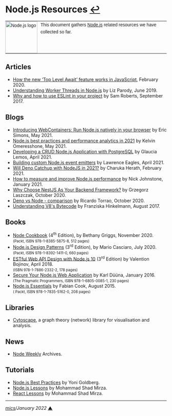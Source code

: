 # <span id="top">Node.js Resources</span> <span style="size:25%;"><a href="README.md">↩</a></span>

<table style="font-family:Helvetica,Arial;font-size:14px;line-height:1.6;">
  <tr>
  <td style="border:0;padding:0 10px 0 0;min-width:100px;"><a href="https://nodejs.org/" rel="external"><img style="border:0;" src="https://nodejs.org/static/images/logos/nodejs-new-pantone-black.svg" width="100" alt="Node.js logo"/></a></td>
  <td style="border:0;padding:0;vertical-align:text-top;">This document gathers <a href="https://nodejs.org/" rel="external">Node.js</a> related resources we have collected so far.
  </td>
  </tr>
</table>

## <span id="articles">Articles</span>

- [How the new ‘Top Level Await’ feature works in JavaScript][article_kesk], February 2020.
- [Understanding Worker Threads in Node.js][article_parody] by Liz Parody, June 2019.
- [Why and how to use ESLint in your project][article_roberts] by Sam Roberts, September 2017.

## <span id="blogs">Blogs</span>

- [Introducing WebContainers: Run Node.js natively in your browser][blog_simons] by Eric Simons, May 2021.
- [Node.js best practices and performance analytics in 2021][blog_omereshone] by Kelvin Omeresshone, May 2021.
- [Developing a CRUD Node.js Application with PostgreSQL][blog_lemos] by Glaucia Lemos, April 2021.
- [Building custom Node.js event emitters][blog_eagles] by Lawrence Eagles, April 2021.
- [Will Deno Catchup with NodeJS in 2021?][blog_herath] by Charuka Herath, February 2021.
- [How to measure and improve Node.js performance][blog_johnstone] by Nick Johnstone, January 2021.
- [Why Choose NestJS As Your Backend Framework?][blog_laszczak] by Grzegorz Laszczak, October 2020.
- [Deno vs Node - comparison][blog_torrao] by Ricardo Torrao, October 2020.
- [Understanding V8's Bytecode][blog_hinkelmann] by Franziska Hinkelmann, August 2017.

## <span id="books">Books</span>

- [Node Cookbook](https://www.packtpub.com/product/node-cookbook-fourth-edition/9781838558758) (4<sup>th</sup> Edition), by Bethany Griggs, November 2020.<br/><span style="font-size:80%;">(Packt, ISBN 978-1-8385-5875-8, 512 pages)</span>
- [Node.js Design Patterns](https://www.packtpub.com/product/node-js-design-patterns-third-edition/9781839214110) (3<sup>rd</sup> Edition), by Mario Casciaro, July 2020.<br/><span style="font-size:80%;">(Packt, ISBN 978-1-8392-1411-0, 660 pages)</span>
- [ESTful Web API Design with Node.js 10][book_bojinov] (3<sup>rd</sup> Edition) by Valention Bojinov, April 2018.<br/><span style="font-size:80%;">(ISBN 978-1-7886-2332-2, 178 pages)</span>
- [Secure Your Node.js Web Application][book_duuna] by Karl Düüna, January 2016.<br/><span style="font-size:80%;">(The Pragmatic Programmers, ISBN 978-1-6805-0085-1, 230 pages)</span>
- [Node.js Essentials][book_cook] by Fabian Cook, August 2015.<br/><span style="font-size:80%;">( Packt, ISBN 978-1-7835-5162-0, 208 pages)</span>

## <span id="libraries">Libraries</span>

- [Cytoscape](https://js.cytoscape.org/), a graph theory (network) library for visualisation and analysis.

## <span id="news">News</span>

- [Node Weekly][news_node_weekly] Archives.

## <span id="tutorials">Tutorials</span>

- [Node.js Best Practices](https://github.com/goldbergyoni/nodebestpractices) by Yoni Goldberg.
- [Node.js Lessons][tutorial_nodejs] by Mohammad Shad Mirza.
- [React Lessons][tutorial_react] by Mohammad Shad Mirza.

***

*[mics](https://lampwww.epfl.ch/~michelou/)/January 2022* [**&#9650;**](#top)
<span id="bottom">&nbsp;</span>

<!-- link refs -->

[article_kesk]: https://javascript.plainenglish.io/javascript-top-level-await-in-a-nutshell-4e352b3fc8c8
[article_parody]: https://nodesource.com/blog/worker-threads-nodejs/
[article_roberts]: https://developer.ibm.com/articles/why-and-how-to-use-eslint-in-your-project/
[blog_eagles]: https://blog.logrocket.com/building-custom-node-js-event-emitters/
[blog_herath]: https://blog.bitsrc.io/will-deno-catchup-with-nodejs-in-2021-7ab758429647
[blog_hinkelmann]: https://medium.com/dailyjs/understanding-v8s-bytecode-317d46c94775
[blog_johnstone]: https://raygun.com/blog/improve-node-performance/
[blog_laszczak]: https://selleo.com/blog/why-choose-nest-js-as-your-backend-framework
[blog_lemos]: https://medium.com/@glaucia86/developing-a-crud-node-js-application-with-postgresql-d25febb1cc4
[blog_omereshone]: https://blog.logrocket.com/node-js-best-practices-and-performance-analytics-in-2021/
[blog_simons]: https://blog.stackblitz.com/posts/introducing-webcontainers/
[blog_torrao]: https://www.imaginarycloud.com/blog/deno-vs-node/
[book_bojinov]: https://www.packtpub.com/product/restful-web-api-design-with-node-js-10-third-edition/9781788623322
[book_cook]: https://www.packtpub.com/product/react-js-essentials/9781783551620
[book_duuna]: https://pragprog.com/titles/kdnodesec/secure-your-node-js-web-application/
[news_node_weekly]: https://nodeweekly.com/issues
[tutorial_nodejs]: https://soshace.com/category/javascript/node-js/node-js-lessons/
[tutorial_react]: https://soshace.com/category/javascript/react/react-lessons/